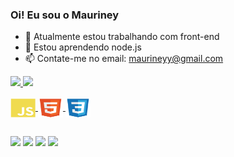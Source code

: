### Oi! Eu sou o Mauriney

- 🔭 Atualmente estou trabalhando com front-end
- 🌱 Estou aprendendo node.js
- 📫 Contate-me no email: maurineyy@gmail.com
<!-- - ⚡ Curiosidade: Ano que vêm eu vou para o Rock in Rio (Dessa vez é sério kkk) -->

 <div>
  <a href="https://github.com/mauriney">
  <img height="180em" src="https://github-readme-stats.vercel.app/api?username=mauriney&show_icons=true&theme=dracula&include_all_commits=true&count_private=true"/>
  <img height="180em" src="https://github-readme-stats.vercel.app/api/top-langs/?username=mauriney&layout=compact&langs_count=7&theme=dracula"/>
</div>
<div style="display: inline_block"><br>
  <img align="center" alt="mauriney-Js" height="30" width="40" src="https://raw.githubusercontent.com/devicons/devicon/master/icons/javascript/javascript-plain.svg">
  <img align="center" alt="Rafa-HTML" height="30" width="40" src="https://raw.githubusercontent.com/devicons/devicon/master/icons/html5/html5-original.svg">
  <img align="center" alt="Rafa-CSS" height="30" width="40" src="https://raw.githubusercontent.com/devicons/devicon/master/icons/css3/css3-original.svg">

  <!-- Animação
  <img align="right" alt="Rafa-yoda" src="https://cdn.discordapp.com/attachments/795358919417397249/825430589581688872/hi.gif">
 -->
</div>
  
  ##
 
<div> 
  <a href="https://www.instagram.com/mauriney1910/" target="_blank"><img src="https://img.shields.io/badge/-Instagram-%23E4405F?style=for-the-badge&logo=instagram&logoColor=white" target="_blank"></a>
 	<a href="https://www.twitch.tv/mauriineyy" target="_blank"><img src="https://img.shields.io/badge/Twitch-9146FF?style=for-the-badge&logo=twitch&logoColor=white" target="_blank"></a>
<!--  <a href="https://discord.gg/pDbY76q8Qf" target="_blank"><img src="https://img.shields.io/badge/Discord-7289DA?style=for-the-badge&logo=discord&logoColor=white" target="_blank"></a> -->
  <a href = "mailto:maurineyy@gmail.com"><img src="https://img.shields.io/badge/-Gmail-%23333?style=for-the-badge&logo=gmail&logoColor=white" target="_blank"></a> 
  <a href="https://www.linkedin.com/in/mauriney/" target="_blank"><img src="https://img.shields.io/badge/LinkedIn-0077B5?style=for-the-badge&logo=linkedin&logoColor=white" target="_blank">
 
<!-- 
  ![Snake animation](https://github.com/rafaballerini/rafaballerini/blob/output/github-contribution-grid-snake.svg)
-->
 
</div>
